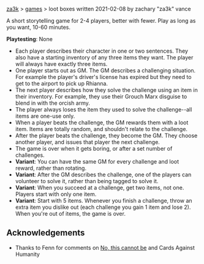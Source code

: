 [za3k](/) > [games](/mygames.md) > loot boxes
written 2021-02-08 by zachary "za3k" vance

A short storytelling game for 2-4 players, better with fewer. Play as long as you want, 10-60 minutes.

**Playtesting**: None

- Each player describes their character in one or two sentences. They also have a starting inventory of any three items they want. The player will always have exactly three items.
- One player starts out as GM. The GM describes a challenging situation. For example the player's driver's license has expired but they need to get to the airport to pick up Rhianna.
- The next player describes how they solve the challenge using an item in their inventory. For example, they use their Grouch Marx disguise to blend in with the orcish army.
- The player always loses the item they used to solve the challenge--all items are one-use only.
- When a player beats the challenge, the GM rewards them with a loot item. Items are totally random, and shouldn't relate to the challenge.
- After the player beats the challenge, they become the GM. They choose another player, and issues that player the next challenge.
- The game is over when it gets boring, or after a set number of challenges.
- **Variant**: You can have the same GM for every challenge and loot reward, rather than rotating.
- **Variant**: After the GM describes the challenge, one of the players can volunteer to solve it, rather than being tagged to solve it.
- **Variant**: When you succeed at a challenge, get two items, not one. Players start with only one item.
- **Variant**: Start with 5 items. Whenever you finish a challenge, throw an extra item you dislike out (each challenge you gain 1 item and lose 2). When you're out of items, the game is over.

## Acknowledgements
- Thanks to Fenn for comments on [No, this cannot be](/archive/invincible.md) and Cards Against Humanity
